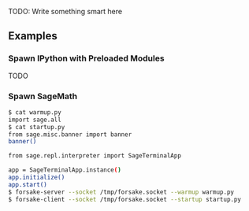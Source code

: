 TODO: Write something smart here

## Examples

### Spawn IPython with Preloaded Modules

TODO

### Spawn SageMath

```sh
$ cat warmup.py
import sage.all
$ cat startup.py
from sage.misc.banner import banner
banner()

from sage.repl.interpreter import SageTerminalApp

app = SageTerminalApp.instance()
app.initialize()
app.start()
$ forsake-server --socket /tmp/forsake.socket --warmup warmup.py
$ forsake-client --socket /tmp/forsake.socket --startup startup.py
```
